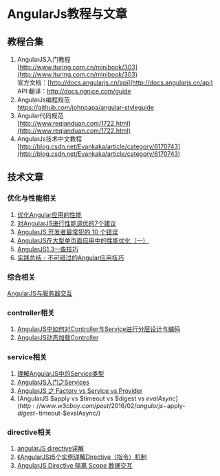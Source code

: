 # AngularJs教程与文章 #
## 教程合集 ##

1. AngularJS入门教程   
[http://www.ituring.com.cn/minibook/303](http://www.ituring.com.cn/minibook/303)  
官方文档：[http://docs.angularjs.cn/api](http://docs.angularjs.cn/api)  
API:翻译：[http://docs.ngnice.com/guide ](http://docs.ngnice.com/guide )  
2. AngularJs编程规范  
[https://github.com/johnpapa/angular-styleguide ](https://github.com/johnpapa/angular-styleguide )  
1. Angular代码规范  
[http://www.reqianduan.com/1722.html](http://www.reqianduan.com/1722.html)
3. AngularJs技术中文教程  
[http://blog.csdn.net/Evankaka/article/category/6170743](http://blog.csdn.net/Evankaka/article/category/6170743)  

## 技术文章 ##
### 优化与性能相关 ###
1. [优化Angular应用的性能](https://github.com/xufei/blog/issues/23)
1. [对AngularJS进行性能调优的7个建议](http://www.csdn.net/article/2013-09-18/2816972-AngularJS-performance-tuning-for-long-list)  
2. [AngularJS 开发者最常犯的 10 个错误](http://www.oschina.net/translate/top-10-mistakes-angularjs-developers-make)
2. [AngularJS在大型单页面应用中的性能优化（一） ](http://ourjs.com/detail/54a0b5cd71caa3b40a000001)  
3. [AngularJS1.3一些技巧](http://www.codesec.net/view/200952.html)
4. [实践总结 - 不可错过的Angular应用技巧](http://my.oschina.net/blogshi/blog/293631)
  
### 综合相关 ###
[AngularJS与服务器交互](http://itindex.net/detail/50919-angularjs-%E6%9C%8D%E5%8A%A1%E5%99%A8-%E4%BA%A4%E4%BA%92)

### controller相关 ###
1. [AngularJS中如何对Controller与Service进行分层设计与编码](http://www.jianshu.com/p/1e1aaf0fd30a)  
2. [AngularJS动态加载Controller](http://www.w3cboy.com/post/2016/03/angularjs-dynamic-load-controller/)  

### service相关 ###
1. [理解AngularJS中的Service类型](http://get.ftqq.com/204.get)  
2. [AngularJS入门之Services](http://www.cnblogs.com/wushangjue/p/4533953.html?utm_source=tuicool&utm_medium=referral)  
3. [AngularJS 之 Factory vs Service vs Provider](http://www.oschina.net/translate/angularjs-factory-vs-service-vs-provider)  
4. [AngularJS $apply vs $timeout vs $digest vs $evalAsync](http://www.w3cboy.com/post/2016/02/angularjs-$apply-$digest-$timeout-$evalAsync/)


### directive相关 ###
1. [angularJS directive详解](http://my.oschina.net/u/1992917/blog/406421)  
2. [《AngularJS》5个实例详解Directive（指令）机制](http://damoqiongqiu.iteye.com/blog/1917971)  
3. [AngularJS Directive 隔离 Scope 数据交互](https://blog.coding.net/blog/angularjs-directive-isolate-scope?type=early)
